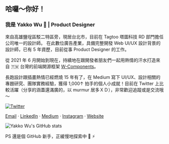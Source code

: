 ## 哈囉～你好！
### 我是 Yakko Wu 👋 | Product Designer


來自高雄鹽埕區駁二特區旁，現居台北市，目前在 Tagtoo 塔圖科技 RD 部門擔任公司唯一的設計師。
在此數位廣告產業，具備完整開發 Web UI/UX 設計背景的設計師，已有 5 年資歷，目前從事 Product Designer 的工作。

從 2021 年 6 月開始到現在，持續地在跟開發者朋友們一起用熱情的汗水打造來自 🇹🇼 台灣的前端開源框架 [W-Components](https://github.com/Padax/w-components)。

長跑設計跟插畫熱情已經燃燒 15 年有了，在 Medium 寫下 UI/UX、設計相關的專題研究、團隊實務經驗，獲得 1,000↑ 拍手的個人小成就！目前在 Twitter 上比較活躍（分享的涵蓋還滿廣的，以 murmur 居多ＸＤ），非常歡迎追蹤或是交流哦～

[![Twitter](https://img.shields.io/twitter/follow/yakkowu?style=social)](https://twitter.com/intent/follow?screen_name=yakkowu)

[Email](mailto:imyakkowu@gmail.com) · [LinkedIn](https://www.linkedin.com/in/yakkowu/) · [Medium](https://medium.com/@yakkowu)  · [Instagram](https://www.instagram.com/yakkowu/)  · [Website](https://yakkowu.com/)

![Yakko Wu's GitHub stats](https://github-readme-stats.vercel.app/api?username=yakkowu&show_icons=true&theme=default)

PS 還是個 GitHub 新手，正緩慢地探索中 🐣 ⚡️

<!--
**yakkowu/yakkowu** is a ✨ _special_ ✨ repository because its `README.md` (this file) appears on your GitHub profile.

Here are some ideas to get you started:

- 🔭 I’m currently working on ...
- 🌱 I’m currently learning ...
- 👯 I’m looking to collaborate on ...
- 🤔 I’m looking for help with ...
- 💬 Ask me about ...
- 📫 How to reach me: ...
- 😄 Pronouns: ...
- ⚡ Fun fact: ...

<p align='left'>
  <a href="#"><img src="https://visitor-badge.glitch.me/badge?page_id=yakkowu??style=for-the-badge&logo=appveyor"></a>
</p>

-->
